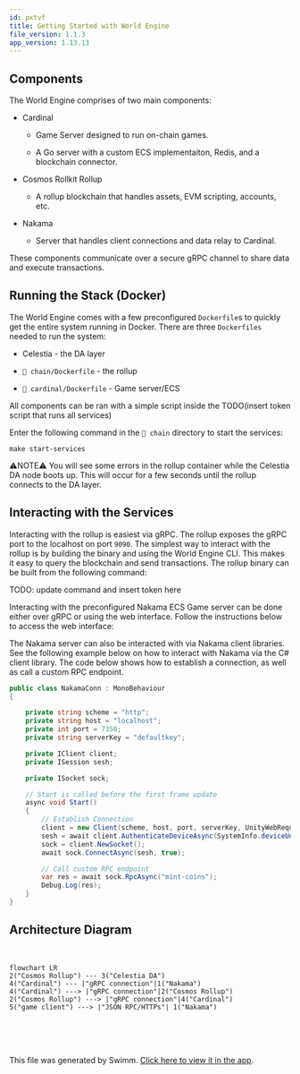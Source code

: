 ```yaml
---
id: pxtvf
title: Getting Started with World Engine
file_version: 1.1.3
app_version: 1.13.13
---
```


## Components

The World Engine comprises of two main components:

*   Cardinal

    *   Game Server designed to run on-chain games.

    *   A Go server with a custom ECS implementaiton, Redis, and a blockchain connector.

*   Cosmos Rollkit Rollup

    *   A rollup blockchain that handles assets, EVM scripting, accounts, etc.

*   Nakama

    *   Server that handles client connections and data relay to Cardinal.

These components communicate over a secure gRPC channel to share data and execute transactions.

## Running the Stack (Docker)

The World Engine comes with a few preconfigured `Dockerfile`s to quickly get the entire system running in Docker. There are three `Dockerfiles` needed to run the system:

*   Celestia - the DA layer

*   `📄 chain/Dockerfile` - the rollup

*   `📄 cardinal/Dockerfile` - Game server/ECS

All components can be ran with a simple script inside the TODO(insert token script that runs all services)

Enter the following command in the `📄 chain` directory to start the services:

```
make start-services
```

⚠️NOTE⚠️ You will see some errors in the rollup container while the Celestia DA node boots up. This will occur for a few seconds until the rollup connects to the DA layer.

## Interacting with the Services

Interacting with the rollup is easiest via gRPC. The rollup exposes the gRPC port to the localhost on port `9090`. The simplest way to interact with the rollup is by building the binary and using the World Engine CLI. This makes it easy to query the blockchain and send transactions. The rollup binary can be built from the following command:

TODO: update command and insert token here

Interacting with the preconfigured Nakama ECS Game server can be done either over gRPC or using the web interface. Follow the instructions below to access the web interface:

The Nakama server can also be interacted with via Nakama client libraries. See the following example below on how to interact with Nakama via the C# client library. The code below shows how to establish a connection, as well as call a custom RPC endpoint.

```csharp
public class NakamaConn : MonoBehaviour
{

    private string scheme = "http";
    private string host = "localhost";
    private int port = 7350;
    private string serverKey = "defaultkey";

    private IClient client;
    private ISession sesh;

    private ISocket sock;

    // Start is called before the first frame update
    async void Start()
    {
        // Establish Connection
        client = new Client(scheme, host, port, serverKey, UnityWebRequestAdapter.Instance);
        sesh = await client.AuthenticateDeviceAsync(SystemInfo.deviceUniqueIdentifier);
        sock = client.NewSocket();
        await sock.ConnectAsync(sesh, true);

        // Call custom RPC endpoint
        var res = await sock.RpcAsync("mint-coins");
        Debug.Log(res);
    }
}
```

## Architecture Diagram

<br/>

<!--MERMAID {width:100}-->
```mermaid
flowchart LR
2("Cosmos Rollup") --- 3("Celestia DA")
4("Cardinal") --- |"gRPC connection"|1("Nakama")
4("Cardinal") ---> |"gRPC connection"|2("Cosmos Rollup")
2("Cosmos Rollup") ---> |"gRPC connection"|4("Cardinal")
5("game client") ---> |"JSON RPC/HTTPs"| 1("Nakama")
```
<!--MCONTENT {content: "flowchart LR<br/>\n2(\"Cosmos Rollup\") --- 3(\"Celestia DA\")<br/>\n4(\"Cardinal\") --- |\"gRPC connection\"|1(\"Nakama\")<br/>\n4(\"Cardinal\") -\\-\\-\\> |\"gRPC connection\"|2(\"Cosmos Rollup\")<br/>\n2(\"Cosmos Rollup\") -\\-\\-\\> |\"gRPC connection\"|4(\"Cardinal\")<br/>\n5(\"game client\") -\\-\\-\\> |\"JSON RPC/HTTPs\"| 1(\"Nakama\")"} --->

<br/>

<br/>

<br/>

This file was generated by Swimm. [Click here to view it in the app](https://app.swimm.io/repos/Z2l0aHViJTNBJTNBd29ybGQtZW5naW5lJTNBJTNBQXJndXMtTGFicw==/docs/pxtvf).
